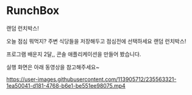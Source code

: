 # RunchBox
랜덤 런치박스!

오늘 점심 뭐먹지? 주변 식당들을 저장해두고 점심전에 선택하세요 랜덤 런치박스!

프로그램 배운지 2달,, 콘솔 애플리케이션을 만들어 봤습니다.

실행 화면은 아래 동영상을 참고해주세요~


https://user-images.githubusercontent.com/113905712/235563321-1ea50041-d181-4768-b6e1-be551ee98075.mp4

